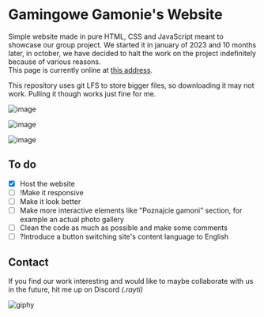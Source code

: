 # Gamingowe Gamonie's Website
Simple website made in pure HTML, CSS and JavaScript meant to showcase our group project. We started it in january of 2023 and 10 months later, in october, we have decided to halt the work on the project indefinitely because of various reasons.     
This page is currently online at <a href="https://ggbielsko.byst.re/">this address</a>.     

This repository uses git LFS to store bigger files, so downloading it may not work. Pulling it though works just fine for me.    
         
![image](https://github.com/Raytreq/GG-Website/assets/136091294/321a2aad-9177-4e96-9392-37e65916728b)      
        
![image](https://github.com/Raytreq/GG-Website/assets/136091294/e6e8b859-cc35-43e2-ae16-f12e8b86d1be)     
        
![image](https://github.com/Raytreq/GG-Website/assets/136091294/e78231e0-eeb7-4371-b495-dc25ebfc949b)      
                 
## To do
- [x] Host the website
- [ ] !Make it responsive
- [ ] Make it look better   
- [ ] Make more interactive elements like "Poznajcie gamoni" section, for example an actual photo gallery
- [ ] Clean the code as much as possible and make some comments
- [ ] ?Introduce a button switching site's content language to English

## Contact
If you find our work interesting and would like to maybe collaborate with us in the future, hit me up on Discord *(.rayti)*    
        
![giphy](https://github.com/Raytreq/GG-Website/assets/136091294/5a1c7cf1-ad3c-4d4a-a510-0dfe14656341)
